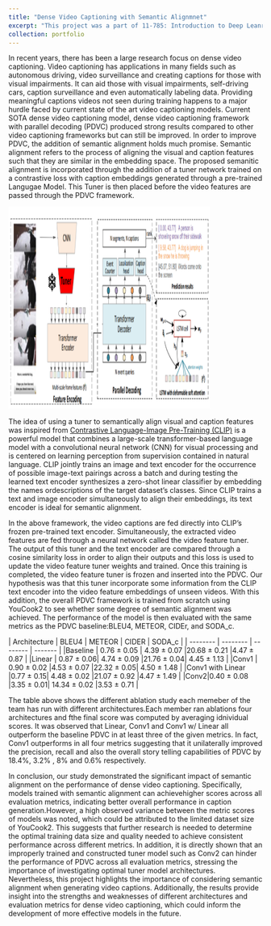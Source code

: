 ```yaml
---
title: "Dense Video Captioning with Semantic Alignmnet"
excerpt: "This project was a part of 11-785: Introduction to Deep Leanring<br/><img src='/images/modified pdvc.png'>"
collection: portfolio
---
```


In recent years, there has been a large research focus on dense video captioning. Video captioning has applications in many fields such as autonomous driving, 
video surveillance and creating captions for those with visual impairments. It can aid those with visual impairments, self-driving cars, caption surveillance 
and even automatically labeling data. Providing meaningful captions videos not seen during training happens to a major hurdle faced by current state of the art 
video captioning models. Current SOTA dense video captioning model, dense video captioning framework with parallel decoding (PDVC) produced strong results
compared to other video captioning frameworks but can still be improved. In order to improve PDVC, the addition of semantic alignment holds much promise. 
Semantic alignment refers to the process of aligning the visual and caption features such that they are similar in the embedding space. The proposed semanitic 
alignment is incorporated through the addition of a tuner network trained on a contrastive loss with caption embeddings generated through a pre-trained Langugae Model.
This Tuner is then placed before the video features are passed through the PDVC framework. 

<img width ="400" height ="400" src='/images/modified pdvc.png'>

The idea of using a tuner to semantically align visual and caption features was inspired from [Contrastive Language-Image Pre-Training (CLIP)]("https://github.com/openai/CLIP") is a powerful model that combines a large-scale transformer-based language model with a convolutional neural network (CNN) for visual processing and is centered on learning perception from supervision contained in natural language. CLIP jointly trains an image and text encoder for the occurrence of possible image-text pairings across a batch and during testing the learned text encoder synthesizes a zero-shot linear classifier by embedding the names ordescriptions of the target dataset’s classes. Since CLIP trains a text and image encoder simultaneously to align their embeddings, its text encoder is ideal for semantic alignment. 

In the above framework, the video captions are fed directly into CLIP’s frozen pre-trained text encoder. Simultaneously, the extracted video features are fed through 
a neural network called the video feature tuner. The output of this tuner and the text encoder are compared through a cosine similarity loss in order to align their 
outputs and this loss is used to update the video feature tuner weights and trained. Once this training is completed, the video feature tuner is frozen and inserted 
into the PDVC. Our hypothesis was that this tuner incorporate some information from the CLIP text encoder into the video feature embeddings of unseen videos. With this 
addition, the overall PDVC framework is trained from scratch using YouCook2 to see whether some degree of semantic alignment was achieved. The performance of the model 
is then evaluated with the same metrics as the PDVC baseline:BLEU4, METEOR, CIDEr, and SODA_c. 

| Architecture | BLEU4 | METEOR | CIDER | SODA_c |
| -------- | -------- | -------- | ------- |
|Baseline | 0.76 ± 0.05  | 4.39 ± 0.07 |20.68 ± 0.21 |4.47 ± 0.87 | 
|Linear | 0.87 ± 0.06| 4.74 ± 0.09 |21.76 ± 0.04| 4.45 ± 1.13 |
|Conv1 | 0.90 ± 0.02 |4.53 ± 0.07 |22.32 ± 0.05| 4.50 ± 1.48 |
|Conv1 with Linear |0.77 ± 0.15| 4.48 ± 0.02 |21.07 ± 0.92 |4.47 ± 1.49 |
|Conv2|0.40 ± 0.08 |3.35 ± 0.01| 14.34 ± 0.02 |3.53 ± 0.71 |

The table above shows the different ablation study each memeber of the team has run with different architectures.Each member ran ablations four architectures and fthe final score was computed by averaging idnividual scores. It was observed that Linear, Conv1 and Conv1 w/ Linear all outperform the baseline PDVC in at least three of the given metrics. In fact, Conv1 outperforms in all four metrics suggesting that it unilaterally improved the precision, recall and also the overall story telling capabilities of PDVC by 18.4%, 3.2% , 8% and 0.6% respectively.

In conclusion, our study demonstrated the significant impact of semantic alignment on the performance of dense video captioning. Specifically, models trained with semantic alignment can achievehigher scores across all evaluation metrics, indicating better overall performance in caption generation.However, a high observed variance between the metric scores of models was noted, which could be attributed to the limited dataset size of YouCook2. This suggests that further research is needed to determine the optimal training data size and quality needed to achieve consistent performance across different metrics. In addition, it is directly shown that an improperly trained and constructed tuner model such as Conv2 can hinder the performance of PDVC across all evaluation metrics, stressing the importance of investigating optimal tuner model architectures. Nevertheless, this project highlights the importance of considering semantic alignment when generating video captions. Additionally, the results provide insight into the strengths and weaknesses of different architectures and evaluation metrics for dense video captioning, which could inform the development of more effective models in the future.

